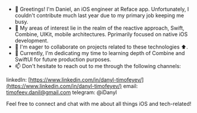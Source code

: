 
- 👋 Greetings! I'm Daniel, an iOS engineer at Reface app. Unfortunately, I couldn't contribute much last year due to my primary job keeping me busy.
- 👀 My areas of interest lie in the realm of the reactive approach, Swift, Combine, UIKit, mobile architectures. Pprimarily focused on native iOS development.
- 💞️ I'm eager to collaborate on projects related to these technologies ⬆️.
- 🌱 Currently, I'm dedicating my time to learning depth of Combine and SwiftUI for future production purposes.
- 📫 Don't hesitate to reach out to me through the following channels:

linkedIn: [https://www.linkedin.com/in/danyl-timofeyev/](https://www.linkedin.com/in/danyl-timofeyev/)
email: timofeev.danil@gmail.com
telegram: @iDanyl

Feel free to connect and chat with me about all things iOS and tech-related!

<!---
redmilk/redmilk is a ✨ special ✨ repository because its `README.md` (this file) appears on your GitHub profile.
You can click the Preview link to take a look at your changes.
--->
